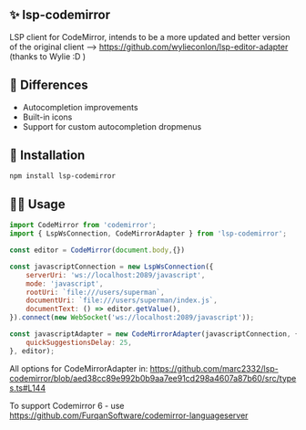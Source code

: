 ## ✨ lsp-codemirror

LSP client for CodeMirror, intends to be a more updated and better version of the original client --> https://github.com/wylieconlon/lsp-editor-adapter (thanks to Wylie :D )

## 🤔 Differences
- Autocompletion improvements
- Built-in icons
- Support for custom autocompletion dropmenus

## 🤖 Installation

```shell
npm install lsp-codemirror
```

## ✍🏻 Usage 

```javascript
import CodeMirror from 'codemirror';
import { LspWsConnection, CodeMirrorAdapter } from 'lsp-codemirror';

const editor = CodeMirror(document.body,{})

const javascriptConnection = new LspWsConnection({
	serverUri: 'ws://localhost:2089/javascript',
	mode: 'javascript',
	rootUri: `file:///users/superman`,
	documentUri: `file:///users/superman/index.js`,
	documentText: () => editor.getValue(),
}).connect(new WebSocket('ws://localhost:2089/javascript'));

const javascriptAdapter = new CodeMirrorAdapter(javascriptConnection, {
	quickSuggestionsDelay: 25,
}, editor);
```

All options for CodeMirrorAdapter in: https://github.com/marc2332/lsp-codemirror/blob/aed38cc89e992b0b9aa7ee91cd298a4607a87b60/src/types.ts#L144

To support Codemirror 6 - use https://github.com/FurqanSoftware/codemirror-languageserver